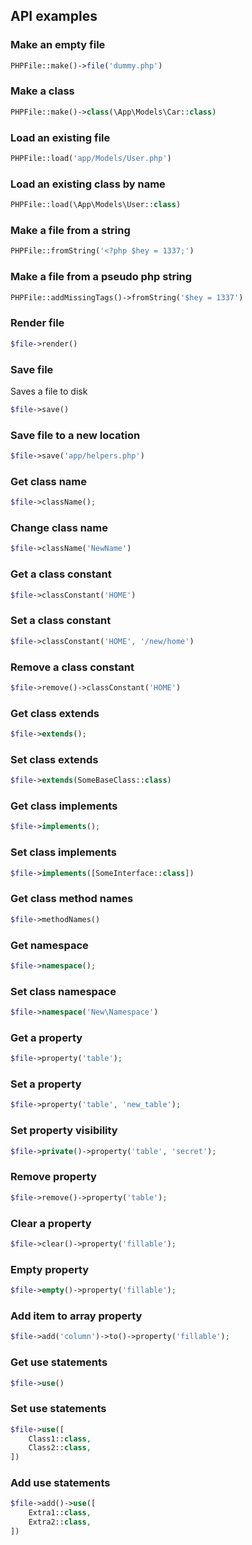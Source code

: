 ## API examples

### Make an empty file
```php
PHPFile::make()->file('dummy.php')
```

### Make a class
```php
PHPFile::make()->class(\App\Models\Car::class)
```

### Load an existing file
```php
PHPFile::load('app/Models/User.php')
```

### Load an existing class by name
```php
PHPFile::load(\App\Models\User::class)
```

### Make a file from a string
```php
PHPFile::fromString('<?php $hey = 1337;')
```

### Make a file from a pseudo php string
```php
PHPFile::addMissingTags()->fromString('$hey = 1337')
```

### Render file
```php
$file->render()
```

### Save file
Saves a file to disk
```php
$file->save()
```

### Save file to a new location
```php
$file->save('app/helpers.php')
```

### Get class name
```php
$file->className();
```

### Change class name
```php
$file->className('NewName')
```

### Get a class constant
```php
$file->classConstant('HOME')
```

### Set a class constant
```php
$file->classConstant('HOME', '/new/home')
```

### Remove a class constant
```php
$file->remove()->classConstant('HOME')
```

### Get class extends
```php
$file->extends();
```

### Set class extends
```php
$file->extends(SomeBaseClass::class)
```

### Get class implements
```php
$file->implements();
```

### Set class implements
```php
$file->implements([SomeInterface::class])
```

### Get class method names
```php
$file->methodNames()
```

### Get namespace
```php
$file->namespace();
```

### Set class namespace
```php
$file->namespace('New\Namespace')
```

### Get a property
```php
$file->property('table');
```

### Set a property
```php
$file->property('table', 'new_table');
```

### Set property visibility
```php
$file->private()->property('table', 'secret');
```

### Remove property
```php
$file->remove()->property('table');
```

### Clear a property
```php
$file->clear()->property('fillable');
```

### Empty property
```php
$file->empty()->property('fillable');
```

### Add item to array property
```php
$file->add('column')->to()->property('fillable');
```

### Get use statements
```php
$file->use()
```

### Set use statements
```php
$file->use([
	Class1::class,
	Class2::class,
])
```

### Add use statements
```php
$file->add()->use([
	Extra1::class,
	Extra2::class,
])
```